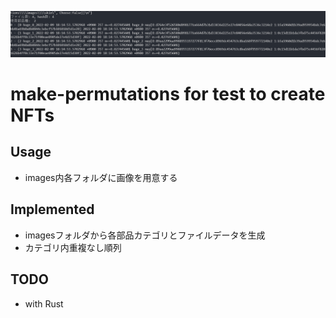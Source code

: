 ![thumb](https://github.com/go-numb/make-permutations/blob/master/thumb.png)

# make-permutations for test to create NFTs

## Usage
- images内各フォルダに画像を用意する

## Implemented
- imagesフォルダから各部品カテゴリとファイルデータを生成
- カテゴリ内重複なし順列



## TODO 
- with Rust